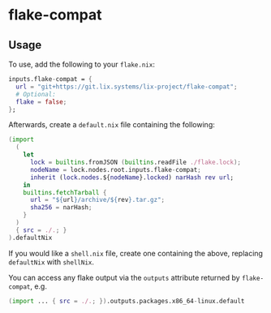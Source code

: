 # flake-compat

## Usage

To use, add the following to your `flake.nix`:

```nix
inputs.flake-compat = {
  url = "git+https://git.lix.systems/lix-project/flake-compat";
  # Optional:
  flake = false;
};
```

Afterwards, create a `default.nix` file containing the following:

```nix
(import
  (
    let
      lock = builtins.fromJSON (builtins.readFile ./flake.lock);
      nodeName = lock.nodes.root.inputs.flake-compat;
      inherit (lock.nodes.${nodeName}.locked) narHash rev url;
    in
    builtins.fetchTarball {
      url = "${url}/archive/${rev}.tar.gz";
      sha256 = narHash;
    }
  )
  { src = ./.; }
).defaultNix
```

If you would like a `shell.nix` file, create one containing the above, replacing `defaultNix` with `shellNix`.

You can access any flake output via the `outputs` attribute returned by `flake-compat`, e.g.

```nix
(import ... { src = ./.; }).outputs.packages.x86_64-linux.default
```
